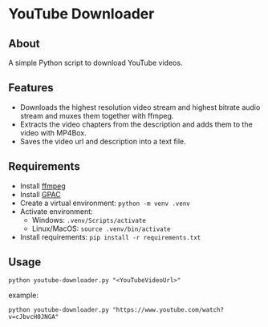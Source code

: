 # YouTube Downloader
## About
A simple Python script to download YouTube videos.
## Features
- Downloads the highest resolution video stream and highest bitrate audio stream and muxes them together with ffmpeg.
- Extracts the video chapters from the description and adds them to the video with MP4Box.
- Saves the video url and description into a text file.
## Requirements
- Install [ffmpeg](https://www.ffmpeg.org/download.html)
- Install [GPAC](https://gpac.io/downloads/gpac-nightly-builds/)
- Create a virtual environment: ```python -m venv .venv```   
- Activate environment:
  - Windows: ```.venv/Scripts/activate```
  - Linux/MacOS: ```source .venv/bin/activate```
- Install requirements: ```pip install -r requirements.txt```
## Usage
```shell
python youtube-downloader.py "<YouTubeVideoUrl>"
```
example:
```shell
python youtube-downloader.py "https://www.youtube.com/watch?v=cJbvcH0JNGA"
```